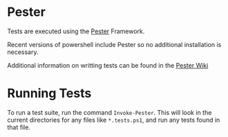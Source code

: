 # Pester

Tests are executed using the [Pester](https://github.com/pester/Pester) Framework. 

Recent versions of powershell include Pester so no additional installation is necessary. 

Additional information on writting tests can be found in the [Pester Wiki](https://github.com/pester/Pester/wiki)

# Running Tests

To run a test suite, run the command `Invoke-Pester`. This will look in the current directories for any files like `*.tests.ps1`, and run any tests found in that file. 
